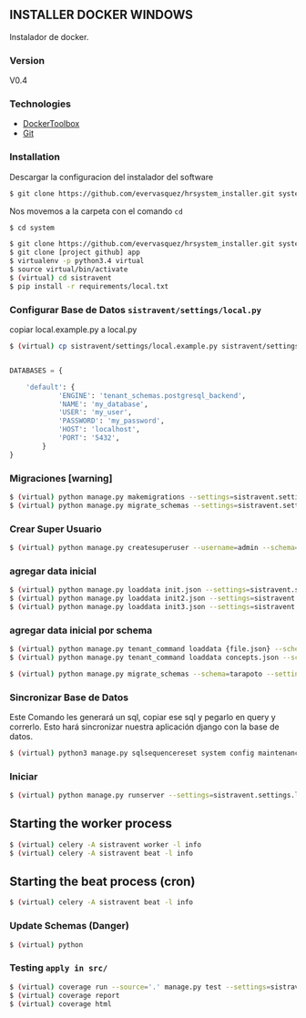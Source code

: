 ## INSTALLER DOCKER WINDOWS
Instalador de docker.

### Version
V0.4

### Technologies

* [DockerToolbox](https://drive.google.com/file/d/1ebWirBtiEBDf7JVL4utbmAH9ktqH0j8y/view?usp=sharing)
* [Git](https://git-scm.com)

### Installation
Descargar la configuracion del instalador del software
```sh
$ git clone https://github.com/evervasquez/hrsystem_installer.git system
```
Nos movemos a la carpeta con el comando ```cd```

```sh
$ cd system
```

```sh
$ git clone https://github.com/evervasquez/hrsystem_installer.git system
$ git clone [project github] app
$ virtualenv -p python3.4 virtual
$ source virtual/bin/activate
$ (virtual) cd sistravent
$ pip install -r requirements/local.txt
```

### Configurar Base de Datos `sistravent/settings/local.py`

copiar local.example.py a local.py
```sh
$ (virtual) cp sistravent/settings/local.example.py sistravent/settings/local.py
```

```py

DATABASES = {

    'default': {
            'ENGINE': 'tenant_schemas.postgresql_backend',
            'NAME': 'my_database',
            'USER': 'my_user',
            'PASSWORD': 'my_password',
            'HOST': 'localhost',
            'PORT': '5432',
        }
}
```

### Migraciones [warning]

```sh
$ (virtual) python manage.py makemigrations --settings=sistravent.settings.local
$ (virtual) python manage.py migrate_schemas --settings=sistravent.settings.local --shared
```

### Crear Super Usuario
```sh
$ (virtual) python manage.py createsuperuser --username=admin --schema=public --settings=sistravent.settings.local
```

### agregar data inicial
```sh
$ (virtual) python manage.py loaddata init.json --settings=sistravent.settings.local
$ (virtual) python manage.py loaddata init2.json --settings=sistravent.settings.local
$ (virtual) python manage.py loaddata init3.json --settings=sistravent.settings.local
```
### agregar data inicial por schema
```sh
$ (virtual) python manage.py tenant_command loaddata {file.json} --schema={schema} --settings=sistravent.settings.local
$ (virtual) python manage.py tenant_command loaddata concepts.json --schema=mobytes --settings=sistravent.settings.local
```

```sh
$ (virtual) python manage.py migrate_schemas --schema=tarapoto --settings=sistravent.settings.local
```

### Sincronizar Base de Datos
Este Comando les generará un sql, copiar ese sql y pegarlo en query y correrlo. Esto hará sincronizar nuestra aplicación django con la base de datos.

```sh
$ (virtual) python3 manage.py sqlsequencereset system config maintenance accounts finances inventory sales contacts auth permission --settings=sistravent.settings.local
```

### Iniciar
```sh
$ (virtual) python manage.py runserver --settings=sistravent.settings.local
```

## Starting the worker process
```sh
$ (virtual) celery -A sistravent worker -l info
$ (virtual) celery -A sistravent beat -l info
```

## Starting the beat process (cron)
```sh
$ (virtual) celery -A sistravent beat -l info
```

### Update Schemas (Danger)
```sh
$ (virtual) python
```

### Testing ```apply in src/```
```sh
$ (virtual) coverage run --source='.' manage.py test --settings=sistravent.settings.local
$ (virtual) coverage report
$ (virtual) coverage html
